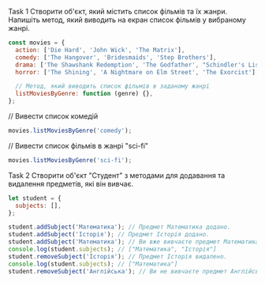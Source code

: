 Task 1 Створити об'єкт, який містить список фільмів та їх жанри. Напишіть метод,
який виводить на екран список фільмів у вибраному жанрі.

```js
const movies = {
  action: ['Die Hard', 'John Wick', 'The Matrix'],
  comedy: ['The Hangover', 'Bridesmaids', 'Step Brothers'],
  drama: ['The Shawshank Redemption', 'The Godfather', "Schindler's List"],
  horror: ['The Shining', 'A Nightmare on Elm Street', 'The Exorcist'],

  // Метод, який виводить список фільмів в заданому жанрі
  listMoviesByGenre: function (genre) {},
};
```

// Вивести список комедій

```js
movies.listMoviesByGenre('comedy');
```

// Вивести список фільмів в жанрі "sci-fi"

```js
movies.listMoviesByGenre('sci-fi');
```

Task 2 Створити об'єкт "Студент" з методами для додавання та видалення
предметів, які він вивчає.

```js
let student = {
  subjects: [],
};

student.addSubject('Математика'); // Предмет Математика додано.
student.addSubject('Історія'); // Предмет Історія додано.
student.addSubject('Математика'); // Ви вже вивчаєте предмет Математика.
console.log(student.subjects); // ["Математика", "Історія"]
student.removeSubject('Історія'); // Предмет Історія видалено.
console.log(student.subjects); // ["Математика"]
student.removeSubject('Англійська'); // Ви не вивчаєте предмет Англійська.
```
